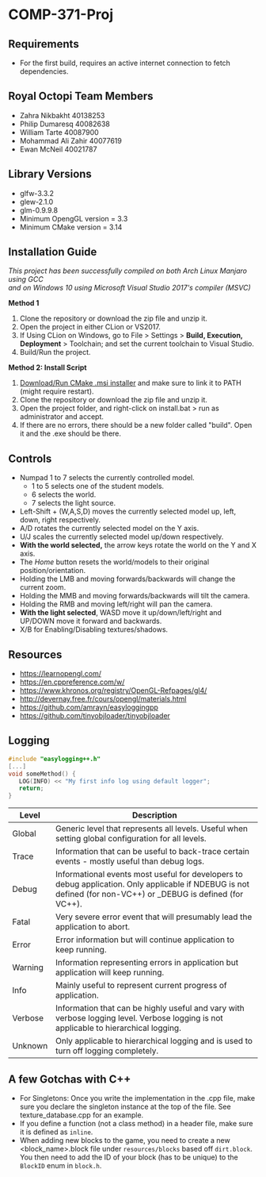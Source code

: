 # COMP-371-Proj
## Requirements
 - For the first build, requires an active internet connection to fetch dependencies.
 
## Royal Octopi Team Members
 - Zahra Nikbakht 40138253
 - Philip Dumaresq 40082638
 - William Tarte 40087900
 - Mohammad Ali Zahir 40077619
 - Ewan McNeil 40021787
 
## Library Versions
 - glfw-3.3.2
 - glew-2.1.0
 - glm-0.9.9.8
 - Minimum OpengGL version = 3.3
 - Minimum CMake version =  3.14
 
## Installation Guide
_This project has been successfully compiled on both Arch Linux Manjaro using GCC  
and on Windows 10 using Microsoft Visual Studio 2017's compiler (MSVC)_

__Method 1__
1. Clone the repository or download the zip file and unzip it.
2. Open the project in either CLion or VS2017.
3. If Using CLion on Windows, go to File > Settings > __Build, Execution, Deployment__ > Toolchain; and set the current toolchain to Visual Studio.
4. Build/Run the project.  
  
__Method 2: Install Script__
1. [Download/Run CMake .msi installer](https://cmake.org/download/) and make sure to link it to PATH (might require restart).
2. Clone the repository or download the zip file and unzip it.
3. Open the project folder, and right-click on install.bat > run as administrator and accept.
4. If there are no errors, there should be a new folder called "build". Open it and the .exe should be there.

## Controls
 - Numpad 1 to 7 selects the currently controlled model.  
    - 1 to 5 selects one of the student models.
    - 6 selects the world.
    - 7 selects the light source.
 - Left-Shift + (W,A,S,D) moves the currently selected model up, left, down, right respectively.
 - A/D rotates the currently selected model on the Y axis.
 - U/J scales the currently selected model up/down respectively.
 - __With the world selected,__ the arrow keys rotate the world on the Y and X axis.
 - The _Home_ button resets the world/models to their original position/orientation.
 - Holding the LMB and moving forwards/backwards will change the current zoom.
 - Holding the MMB and moving forwards/backwards will tilt the camera.
 - Holding the RMB and moving left/right will pan the camera.
 - __With the light selected__, WASD move it up/down/left/right and UP/DOWN move it forward and backwards.
 - X/B for Enabling/Disabling textures/shadows.
## Resources
 - https://learnopengl.com/
 - https://en.cppreference.com/w/
 - https://www.khronos.org/registry/OpenGL-Refpages/gl4/
 - http://devernay.free.fr/cours/opengl/materials.html
 - https://github.com/amrayn/easyloggingpp
 - https://github.com/tinyobjloader/tinyobjloader
 
## Logging
```c++
#include "easylogging++.h"
[...]
void someMethod() {
   LOG(INFO) << "My first info log using default logger";
   return;
}
```
|   Level  |                 Description                                                                                                                                   |
|----------|---------------------------------------------------------------------------------------------------------------------------------------------------------------|
| Global   | Generic level that represents all levels. Useful when setting global configuration for all levels.                                                            |
| Trace    | Information that can be useful to back-trace certain events - mostly useful than debug logs.                                                                  |
| Debug    | Informational events most useful for developers to debug application. Only applicable if NDEBUG is not defined (for non-VC++) or _DEBUG is defined (for VC++).|
| Fatal    | Very severe error event that will presumably lead the application to abort.                                                                                   |
| Error    | Error information but will continue application to keep running.                                                                                              |
| Warning  | Information representing errors in application but application will keep running.                                                                             |
| Info     | Mainly useful to represent current progress of application.                                                                                                   |
| Verbose  | Information that can be highly useful and vary with verbose logging level. Verbose logging is not applicable to hierarchical logging.                         |
| Unknown  | Only applicable to hierarchical logging and is used to turn off logging completely.                                                                           |

## A few Gotchas with C++
 - For Singletons: Once you write the implementation in the .cpp file, make sure you declare the singleton instance at the top of the file. See texture_database.cpp for an example.
 - If you define a function (not a class method) in a header file, make sure it is defined as `inline`.
 - When adding new blocks to the game, you need to create a new <block_name>.block file under `resources/blocks` based off `dirt.block`. You then need to add the ID of your block (has to be unique) to the `BlockID` enum in `block.h`.